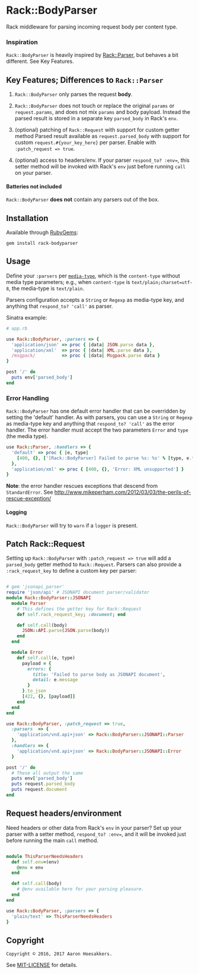 # Rack::BodyParser #

Rack middleware for parsing incoming request body per content type.

### Inspiration ###

`Rack::BodyParser` is heavily inspired by 
[Rack::Parser](https://github.com/achiu/rack-parser), 
but behaves a bit different. See Key Features.

## Key Features; Differences to `Rack::Parser` ##

1. `Rack::BodyParser` only parses the request **body**.

1. `Rack::BodyParser` does not touch or replace the original `params` or `request.params`, and does not mix `params` and body payload. Instead the parsed result is stored in a separate key `parsed_body` in Rack's `env`.

1. (optional) patching of `Rack::Request` with support for custom getter method Parsed result available as `request.parsed_body` with support for custom `request.#{your_key_here}` per parser. Enable with `:patch_request => true`.

1. (optional) access to headers/env. If your parser `respond_to? :env=`, this setter method will be 
invoked with Rack's `env` just before running `call` on your parser.

#### Batteries not included ####

`Rack::BodyParser` **does** **not** contain any parsers out of the box.

## Installation ##

Available through [RubyGems](https://rubygems.org/gems/rack-bodyparser):

`gem install rack-bodyparser`

## Usage ##

Define your `:parsers` per [`media-type`](http://www.rubydoc.info/gems/rack/Rack/Request/Helpers#media_type-instance_method), which is the `content-type` without media type parameters;
e.g., when `content-type` is `text/plain;charset=utf-8`, the media-type is `text/plain`.

Parsers configuration accepts a `String` or `Regexp` as media-type key,
and anything that `respond_to? 'call'` as parser.

Sinatra example:

```ruby
# app.rb

use Rack::BodyParser, :parsers => { 
  'application/json' => proc { |data| JSON.parse data },
  'application/xml'  => proc { |data| XML.parse data },
  /msgpack/          => proc { |data| Msgpack.parse data }
}

post '/' do
  puts env['parsed_body']
end
```

### Error Handling ###

`Rack::BodyParser` has one default error handler that can be overridden by 
setting the 'default' handler. As with parsers, you can use a `String` or
`Regexp` as media-type key and anything that `respond_to? 'call'` as the
error handler. The error handler must accept the two parameters 
`Error` and `type` (the media type).

```ruby
use Rack::Parser, :handlers => {
  'default' => proc { |e, type| 
    [400, {}, ['[Rack::BodyParser] Failed to parse %s: %s' % [type, e.to_s]]] 
  },
  'application/xml' => proc { [400, {}, 'Error: XML unsupported'] }
}
```

__Note__: the error handler rescues exceptions that descend from `StandardError`. 
See http://www.mikeperham.com/2012/03/03/the-perils-of-rescue-exception/


#### Logging ####
`Rack::BodyParser` will try to `warn` if a `logger` is present.

## Patch Rack::Request ##

Setting up `Rack::BodyParser` with `:patch_request => true` will add
a `parsed_body` getter method to `Rack::Request`. Parsers can also provide a
`:rack_request_key` to define a custom key per parser:

```ruby

# gem 'jsonapi_parser'
require 'json/api' # JSONAPI document parser/validator
module Rack::BodyParser::JSONAPI
  module Parser
    # This defines the getter key for Rack::Request
    def self.rack_request_key; :document; end

    def self.call(body)
      JSON::API.parse(JSON.parse(body))
    end
  end

  module Error
    def self.call(e, type)
      payload = {
        errors: {
          title: 'Failed to parse body as JSONAPI document',
          detail: e.message
        }
      }.to_json
      [422, {}, [payload]]
    end
  end
end

use Rack::BodyParser, :patch_request => true,
  :parsers  => { 
    'application/vnd.api+json' => Rack::BodyParser::JSONAPI::Parser
  },
  :handlers => {
    'application/vnd.api+json' => Rack::BodyParser::JSONAPI::Error
  }

post '/' do
  # These all output the same
  puts env['parsed_body']
  puts request.parsed_body
  puts request.document
end
```
## Request headers/environment ##

Need headers or other data from Rack's `env` in your parser? Set up your parser
with a setter method, `respond_to? :env=`, and it will be invoked just before running
the main `call` method.

```ruby

module ThisParserNeedsHeaders
  def self.env=(env)
    @env = env
  end

  def self.call(body)
    # @env available here for your parsing pleasure.
  end
end

use Rack::BodyParser, :parsers => { 
  'plain/text' => ThisParserNeedsHeaders 
}
```

## Copyright

`Copyright © 2016, 2017 Aaron Heesakkers.`

See [MIT-LICENSE](https://github.com/aars/rack-bodyparser/blob/master/MIT-LICENSE) for details.

